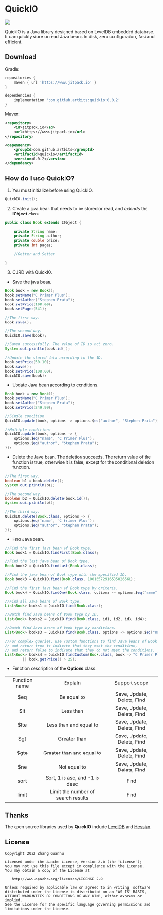 # QuickIO
[![](https://www.jitpack.io/v/artbits/quickio.svg)](https://www.jitpack.io/#artbits/quickio)


QuickIO is a Java library designed based on LevelDB embedded database. It can quickly store or read Java beans in disk, zero configuration, fast and efficient.


## Download
Gradle:
```gradle
repositories {
    maven { url 'https://www.jitpack.io' }
}

dependencies {
    implementation 'com.github.artbits:quickio:0.0.2'
}
```

Maven:
```xml
<repository>
    <id>jitpack.io</id>
    <url>https://www.jitpack.io</url>
</repository>

<dependency>
    <groupId>com.github.artbits</groupId>
    <artifactId>quickio</artifactId>
    <version>0.0.2</version>
</dependency>
```


## How do I use QuickIO?
1. You must initialize before using QuickIO.
```java
QuickIO.init();
```

2. Create a java bean that needs to be stored or read, and *extends* the **IObject** class.
```java
public class Book extends IObject {
    
    private String name;
    private String author;
    private double price;
    private int pages;
    
    //Getter and Setter
    
}
```

3. CURD with QuickIO.

+ Save the java bean.
```java
Book book = new Book();
book.setName("C Primer Plus");
book.setAuthor("Stephen Prata");
book.setPrice(108.00);
book.setPages(541);

//The first way.
book.save();

//The second way.
QuickIO.save(book);

//Saved successfully. The value of ID is not zero.
System.out.println(book.id());

//Update the stored data according to the ID.
book.setPrice(50.10);
book.save();
book.setPrice(108.00);
QuickIO.save(book);
```

+ Update Java bean according to conditions.
```java
Book book = new Book();
book.setName("C Primer Plus");
book.setAuthor("Stephen Prata");
book.setPrice(249.99);

//Single condition
QuickIO.update(book, options -> options.$eq("author", "Stephen Prata"));

//Multiple conditions
QuickIO.update(book, options -> {
    options.$eq("name", "C Primer Plus");
    options.$eq("author", "Stephen Prata");
});
```

+ Delete the Jave bean. The deletion succeeds. The return value of the function is true, otherwise it is false, except for the conditional deletion function.
```java
//The first way.
boolean b1 = book.delete();
System.out.println(b1);

//The second way.
boolean b2 = QuickIO.delete(book.id());
System.out.println(b2);

//The third way.
QuickIO.delete(Book.class, options -> {
    options.$eq("name", "C Primer Plus");
    options.$eq("author", "Stephen Prata");
});
```

+ Find Java bean.
```java
//Find the first java bean of Book type.
Book book1 = QuickIO.findFirst(Book.class);

//Find the last java bean of Book type.
Book book2 = QuickIO.findLast(Book.class);

//Find the java bean of Book type with the specified ID.
Book book3 = QuickIO.find(Book.class, 1001657291650502656L);

//Find the first java bean of Book type by criteria.
Book book4 = QuickIO.findOne(Book.class, options -> options.$eq("name", "C Primer Plus"));

//Find all Java beans of Book type.
List<Book> books1 = QuickIO.find(Book.class);

//Batch find Java beans of Book type by ID.
List<Book> books2 = QuickIO.find(Book.class, id1, id2, id3, id4);

//Batch find Java beans of Book type by conditions.
List<Book> books3 = QuickIO.find(Book.class, options -> options.$eq("name", "C Primer Plus"));

//For complex queries, use custom functions to find Java beans of Book type, 
// and return true to indicate that they meet the conditions, 
// and return false to indicate that they do not meet the conditions.
List<Book> books4 = QuickIO.findCustom(Book.class, book -> "C Primer Plus".equals(book.getName()) 
        || book.getPrice() > 25);
```

+ Function description of the **Options** class.

|      |     |          |
|:----:|:---:|:--------:|
| Function name | Explain | Support scope       |
| $eq  | Be equal to                          | Save, Update, Delete, Find |
| $lt  | Less than                            | Save, Update, Delete, Find |
| $lte | Less than and equal to               | Save, Update, Delete, Find |
| $gt  | Greater than                         | Save, Update, Delete, Find |
| $gte | Greater than and equal to            | Save, Update, Delete, Find |
| $ne  | Not equal to                         | Save, Update, Delete, Find |
| sort | Sort, 1 is asc, and -1 is desc       | Find |
| limit| Limit the number of search results   | Find |


## Thanks
The open source libraries used by **QuickIO** include [LevelDB](https://github.com/dain/leveldb) and [Hessian](http://hessian.caucho.com/).


## License
```
Copyright 2022 Zhang Guanhu

Licensed under the Apache License, Version 2.0 (the "License");
you may not use this file except in compliance with the License.
You may obtain a copy of the License at

   http://www.apache.org/licenses/LICENSE-2.0

Unless required by applicable law or agreed to in writing, software
distributed under the License is distributed on an "AS IS" BASIS,
WITHOUT WARRANTIES OR CONDITIONS OF ANY KIND, either express or implied.
See the License for the specific language governing permissions and
limitations under the License.
```